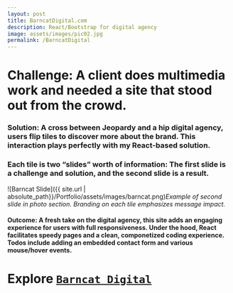 ```yaml
---
layout: post
title: BarncatDigital.com
description: React/Bootstrap for digital agency
image: assets/images/pic02.jpg
permalink: /BarncatDigital
---
```


# Challenge: A client does multimedia work and needed a site that stood out from the crowd. #

        
### Solution: A cross between Jeopardy and a hip digital agency, users flip tiles to discover more about the brand. This interaction plays perfectly with my React-based solution. ###
### Each tile is two “slides” worth of information: The first slide is a challenge and solution, and the second slide is a result. ###
![Barncat Slide]({{ site.url | absolute_path}}/Portfolio/assets/images/barncat.png)_Example of second slide in photo section.  Branding on each tile emphasizes message impact._

#### Outcome: A fresh take on the digital agency, this site adds an engaging experience for users with full responsiveness. Under the hood, React facilitates speedy pages and a clean, componetized coding experience. Todos include adding an embedded contact form and various mouse/hover events. ####


# Explore [`Barncat Digital`](https://realtoughcandy.github.io/DigitalAgency-Created-with-React/) #
